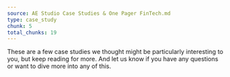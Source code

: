 ```yaml
---
source: AE Studio Case Studies & One Pager FinTech.md
type: case_study
chunk: 5
total_chunks: 19
---
```


These are a few case studies we thought might be particularly interesting to you, but keep reading for more. And let us know if you have any questions or want to dive more into any of this.